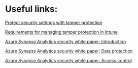 Useful links:
==

[Protect security settings with tamper protection](https://learn.microsoft.com/en-us/microsoft-365/security/defender-endpoint/prevent-changes-to-security-settings-with-tamper-protection?view=o365-worldwide)

[Requirements for managing tamper protection in Intune](https://learn.microsoft.com/en-us/microsoft-365/security/defender-endpoint/manage-tamper-protection-microsoft-endpoint-manager?view=o365-worldwide)

[Azure Synapse Analytics security white paper: Introduction](https://learn.microsoft.com/en-us/azure/synapse-analytics/guidance/security-white-paper-introduction)

[Azure Synapse Analytics security white paper: Data protection](https://learn.microsoft.com/en-us/azure/synapse-analytics/guidance/security-white-paper-data-protection)

[Azure Synapse Analytics security white paper: Access control](https://learn.microsoft.com/en-us/azure/synapse-analytics/guidance/security-white-paper-access-control)
